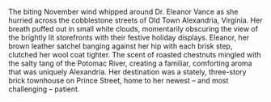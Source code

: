 The biting November wind whipped around Dr. Eleanor Vance as she hurried across the cobblestone streets of Old Town Alexandria, Virginia. Her breath puffed out in small white clouds, momentarily obscuring the view of the brightly lit storefronts with their festive holiday displays. Eleanor, her brown leather satchel banging against her hip with each brisk step, clutched her wool coat tighter.  The scent of roasted chestnuts mingled with the salty tang of the Potomac River, creating a familiar, comforting aroma that was uniquely Alexandria.  Her destination was a stately, three-story brick townhouse on Prince Street, home to her newest – and most challenging – patient.
